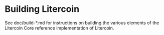Building Litercoin
================

See doc/build-*.md for instructions on building the various
elements of the Litercoin Core reference implementation of Litercoin.
